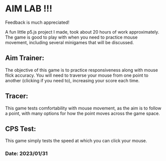 # AIM LAB !!!

Feedback is much appreciated!

A fun little p5.js project I made, took about 20 hours of work approximately. The game is good to play with when you need to practice mouse movement, including several minigames that will be discussed.

## Aim Trainer: 
The objective of this game is to practice responsiveness along with mouse flick accuracy. You will need to traverse your mouse from one point to another (clicking if you need to), increasing your score each time. 

## Tracer: 
This game tests comfortability with mouse movement, as the aim is to follow a point, with many options for how the point moves across the game space.

## CPS Test:
This game simply tests the speed at which you can click your mouse.

### Date: 2023/01/31
